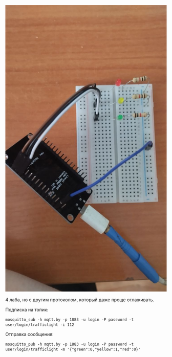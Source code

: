 ![Подключение](/sources/4.jpg)

4 лаба, но с другим протоколом, который даже проще отлаживать.

Подписка на топик:
```
mosquitto_sub -h mqtt.by -p 1883 -u login -P password -t user/login/trafficlight -i 112
```

Отправка сообщения:
```
mosquitto_pub -h mqtt.by -p 1883 -u login -P password -t user/login/trafficlight -m '{"green":0,"yellow":1,"red":0}'
```